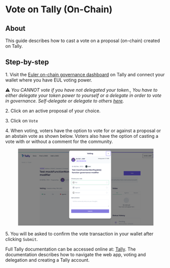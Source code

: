 # Vote on Tally (On-Chain)

## About

This guide describes how to cast a vote on a proposal (on-chain) created on Tally.

## Step-by-step

1\. Visit the [Euler on-chain governance dashboard](https://www.tally.xyz/governance/eip155:1:0xd8E2114f6bCbaee83CDEB1bD6650a28BBcF144D5) on Tally and connect your wallet where you have EUL voting power.

⚠️ _You CANNOT vote if you have not delegated your token., You have to either delegate your token power to yourself or a delegate in order to vote in governance. Self-delegate or delegate to others_ [_here_](https://app.euler.finance/delegates)_._

2\. Click on an active proposal of your choice.

3\. Click on `Vote`

4\. When voting, voters have the option to vote for or against a proposal or an abstain vote as shown below. Voters also have the option of casting a vote with or without a comment for the community.

<figure><img src="../../.gitbook/governance/vote_for.png" alt=""><figcaption></figcaption></figure>

5\. You will be asked to confirm the vote transaction in your wallet after clicking `Submit`.

Full Tally documentation can be accessed online at: [Tally](https://docs.withtally.com). The documentation describes how to navigate the web app, voting and delegation and creating a Tally account.
